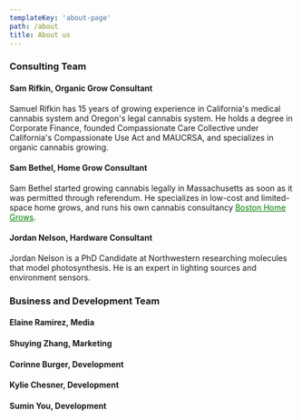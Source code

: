 ```yaml
---
templateKey: 'about-page'
path: /about
title: About us
---
```

### Consulting Team
#### Sam Rifkin, Organic Grow Consultant
Samuel Rifkin has 15 years of growing experience in California's medical cannabis system and Oregon's legal cannabis system. He holds a degree in Corporate Finance, founded Compassionate Care Collective under California's Compassionate Use Act and MAUCRSA, and specializes in organic cannabis growing.
#### Sam Bethel, Home Grow Consultant
Sam Bethel started growing cannabis legally in Massachusetts as soon as it was permitted through referendum. He specializes in low-cost and limited-space home grows, and runs his own cannabis consultancy <a style="color:green" href="https://www.bostonhomegrows.com">Boston Home Grows</a>.  
#### Jordan Nelson, Hardware Consultant
Jordan Nelson is a PhD Candidate at Northwestern researching molecules that model photosynthesis. He is an expert in lighting sources and environment sensors.

### Business and Development Team
#### Elaine Ramirez, Media
#### Shuying Zhang, Marketing
#### Corinne Burger, Development
#### Kylie Chesner, Development
#### Sumin You, Development
